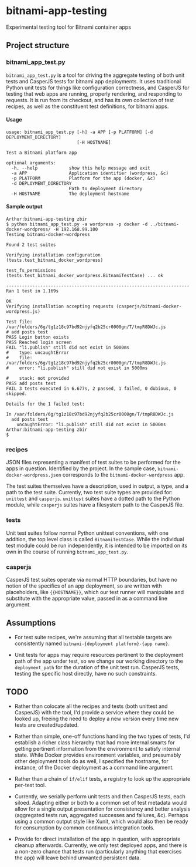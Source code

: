 # bitnami-app-testing
Experimental testing tool for Bitnami container apps

## Project structure

### bitnami_app_test.py

`bitnami_app_test.py` is a tool for driving the aggregate testing of both unit tests and CasperJS tests for bitnami app deployments. It uses traditional Python unit tests for things like configuration correctness, and CasperJS for testing that web apps are running, properly rendering, and responding to requests. It is run from its checkout, and has its own collection of test recipes, as well as the constituent test definitions, for bitnami apps.

#### Usage

```
usage: bitnami_app_test.py [-h] -a APP [-p PLATFORM] [-d DEPLOYMENT_DIRECTORY]
                           [-H HOSTNAME]

Test a Bitnami platform app

optional arguments:
  -h, --help            show this help message and exit
  -a APP                Application identifier (wordpress, &c)
  -p PLATFORM           Platform for the app (docker, &c)
  -d DEPLOYMENT_DIRECTORY
                        Path to deployment directory
  -H HOSTNAME           The deployment hostname
```

#### Sample output

```
Arthur:bitnami-app-testing zbir
$ python bitnami_app_test.py -a wordpress -p docker -d ../bitnami-docker-wordpress/ -H 192.168.99.100
Testing bitnami-docker-wordpress

Found 2 test suites

Verifying installation configuration (tests.test_bitnami_docker_wordpress)

test_fs_permissions (tests.test_bitnami_docker_wordpress.BitnamiTestCase) ... ok

----------------------------------------------------------------------
Ran 1 test in 1.169s

OK
Verifying installation accepting requests (casperjs/bitnami-docker-wordpress.js)

Test file: /var/folders/6g/tg1z18c97bd92njyfq2b25cr0000gn/T/tmpR8DWJc.js        
# add posts test
PASS Login button exists
PASS Reached login screen
FAIL "li.publish" still did not exist in 5000ms
#    type: uncaughtError
#    file: /var/folders/6g/tg1z18c97bd92njyfq2b25cr0000gn/T/tmpR8DWJc.js
#    error: "li.publish" still did not exist in 5000ms

#    stack: not provided
PASS add posts test
FAIL 3 tests executed in 6.677s, 2 passed, 1 failed, 0 dubious, 0 skipped.      

Details for the 1 failed test:

In /var/folders/6g/tg1z18c97bd92njyfq2b25cr0000gn/T/tmpR8DWJc.js
  add posts test
    uncaughtError: "li.publish" still did not exist in 5000ms
Arthur:bitnami-app-testing zbir
$
```

### recipes

JSON files representing a manifest of test suites to be performed for the apps in question. Identified by the project. In the sample case, `bitnami-docker-wordpress.json` corresponds to the `bitnami-docker-wordpress` app.

The test suites themselves have a description, used in output, a type, and a path to the test suite. Currently, two test suite types are provided for: `unittest` and `casperjs`. `unittest` suites have a dotted path to the Python module, while `casperjs` suites have a filesystem path to the CasperJS file.

### tests

Unit test suites follow normal Python unittest conventions, with one addition, the top level class is called `BitnamiTestCase`. While the individual test module could be run independently, it is intended to be imported on its own in the course of running `bitnami_app_test.py`.

### casperjs

CasperJS test suites operate via normal HTTP boundaries, but have no notion of the specifics of an app deployment, so are written with placeholders, like `{{HOSTNAME}}`, which our test runner will manipulate and substitute with the appropriate value, passed in as a command line argument.

## Assumptions

  - For test suite recipes, we're assuming that all testable targets are consistently named `bitnami-{deployment platform}-{app name}`.

  - Unit tests for apps may require resources pertinent to the deployment path of the app under test, so we change our working directory to the `deployment_path` for the duration of the unit test run. CasperJS tests, testing the specific host directly, have no such constraints.

## TODO

  - Rather than colocate all the recipes and tests (both unittest and CasperJS) with the tool, I'd provide a service where they could be looked up, freeing the need to deploy a new version every time new tests are created/updated.

  - Rather than simple, one-off functions handling the two types of tests, I'd establish a richer class hierarchy that had more internal smarts for getting pertinent information from the environment to satisfy internal state. While Docker provides environment variables, and presumably other deployment tools do as well, I specified the hostname, for instance, of the Docker deployment as a command line argument.

  - Rather than a chain of `if/elif` tests, a registry to look up the appropriate per-test tool.

  - Currently, we serially perform unit tests and then CasperJS tests, each siloed. Adapting either or both to a common set of test metadata would allow for a single output presentation for consistency and better analysis (aggregated tests run, aggregated successes and failures, &c). Perhaps using a common output style like Xunit, which would also then be ready for consumption by common continuous integration tools.

  - Provide for direct installation of the app in question, with appropriate cleanup afterwards. Currently, we only test deployed apps, and there is a non-zero chance that tests run (particularly anything that exercises the app) will leave behind unwanted persistent data.